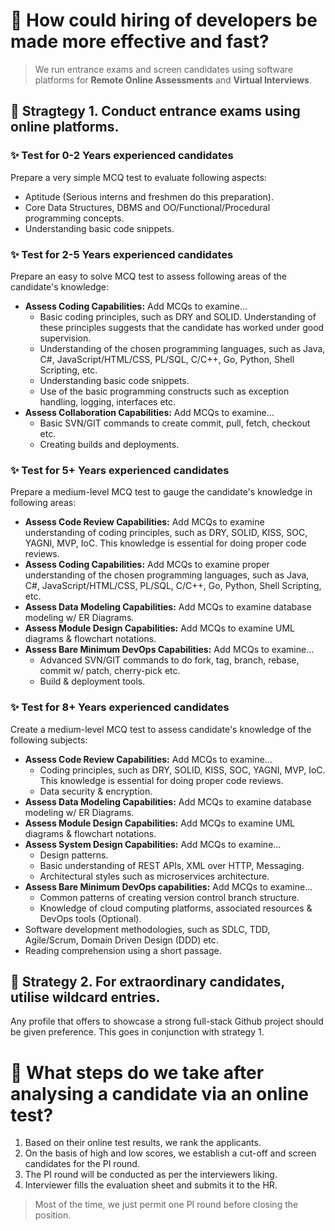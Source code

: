 # 🤷 How could hiring of **developers** be made more effective and fast?

> We run entrance exams and screen candidates using software platforms for **Remote Online Assessments** and **Virtual Interviews**.

## 🙋 **Stragtegy 1.** Conduct entrance exams using online platforms.

### ✨ Test for **0-2 Years** experienced candidates

Prepare a very simple MCQ test to evaluate following aspects:

- Aptitude (Serious interns and freshmen do this preparation).
- Core Data Structures, DBMS and OO/Functional/Procedural programming concepts.
- Understanding basic code snippets.

### ✨ Test for **2-5 Years** experienced candidates

Prepare an easy to solve MCQ test to assess following areas of the candidate's knowledge:

- **Assess Coding Capabilities:** Add MCQs to examine...
  - Basic coding principles, such as DRY and SOLID. Understanding of these principles suggests that the candidate has worked under good supervision.
  - Understanding of the chosen programming languages, such as Java, C#, JavaScript/HTML/CSS, PL/SQL, C/C++, Go, Python, Shell Scripting, etc.
  - Understanding basic code snippets.
  - Use of the basic programming constructs such as exception handling, logging, interfaces etc.
- **Assess Collaboration Capabilities:** Add MCQs to examine...
  - Basic SVN/GIT commands to create commit, pull, fetch, checkout etc.
  - Creating builds and deployments.

### ✨ Test for **5+ Years** experienced candidates

Prepare a medium-level MCQ test to gauge the candidate's knowledge in following areas:

- **Assess Code Review Capabilities:** Add MCQs to examine understanding of coding principles, such as DRY, SOLID, KISS, SOC, YAGNI, MVP, IoC. This knowledge is essential for doing proper code reviews.
- **Assess Coding Capabilities:** Add MCQs to examine proper understanding of the chosen programming languages, such as Java, C#, JavaScript/HTML/CSS, PL/SQL, C/C++, Go, Python, Shell Scripting, etc.
- **Assess Data Modeling Capabilities:** Add MCQs to examine database modeling w/ ER Diagrams.
- **Assess Module Design Capabilities:** Add MCQs to examine UML diagrams & flowchart notations.
- **Assess Bare Minimum DevOps Capabilities:** Add MCQs to examine...
  - Advanced SVN/GIT commands to do fork, tag, branch, rebase, commit w/ patch, cherry-pick etc.
  - Build & deployment tools.

### ✨ Test for **8+ Years** experienced candidates

Create a medium-level MCQ test to assess candidate's knowledge of the following subjects:

- **Assess Code Review Capabilities:** Add MCQs to examine...
  - Coding principles, such as DRY, SOLID, KISS, SOC, YAGNI, MVP, IoC. This knowledge is essential for doing proper code reviews.
  - Data security & encryption.
- **Assess Data Modeling Capabilities:** Add MCQs to examine database modeling w/ ER Diagrams.
- **Assess Module Design Capabilities:** Add MCQs to examine UML diagrams & flowchart notations.
- **Assess System Design Capabilities:** Add MCQs to examine...
  - Design patterns.
  - Basic understanding of REST APIs, XML over HTTP, Messaging.
  - Architectural styles such as microservices architecture.
- **Assess Bare Minimum DevOps capabilities:** Add MCQs to examine...
  - Common patterns of creating version control branch structure.
  - Knowledge of cloud computing platforms, associated resources & DevOps tools (Optional).
- Software development methodologies, such as SDLC, TDD, Agile/Scrum, Domain Driven Design (DDD) etc.
- Reading comprehension using a short passage.

## 🙋 **Strategy 2.** For extraordinary candidates, utilise wildcard entries.

Any profile that offers to showcase a strong full-stack Github project should be given preference. This goes in conjunction with strategy 1.

# 🤷 What steps do we take after analysing a candidate via an online test?

1. Based on their online test results, we rank the applicants.
2. On the basis of high and low scores, we establish a cut-off and screen candidates for the PI round.
3. The PI round will be conducted as per the interviewers liking.
4. Interviewer fills the evaluation sheet and submits it to the HR.

> Most of the time, we just permit one PI round before closing the position.
